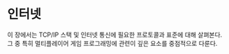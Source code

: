 # 인터넷

이 장에서는 TCP/IP 스택 및 인터넷 통신에 필요한 프로토콜과 표준에 대해 살펴본다.
그 중 특히 멀티플레이어 게임 프로그래밍에 관련이 깊은 요소를 중점적으로 다룬다.
